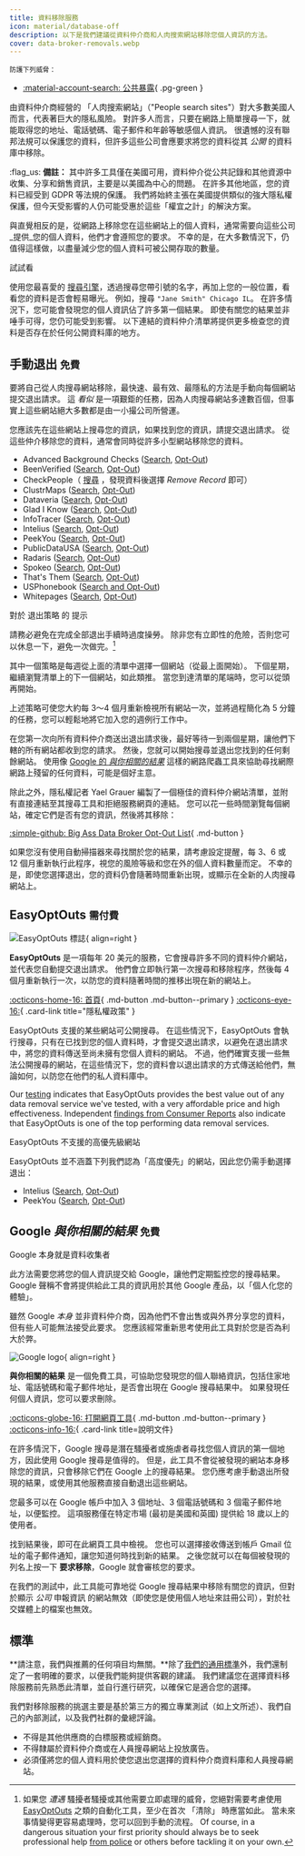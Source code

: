 ```yaml
---
title: 資料移除服務
icon: material/database-off
description: 以下是我們建議從資料仲介商和人肉搜索網站移除您個人資訊的方法。
cover: data-broker-removals.webp
---
```


<small>防護下列威脅：</small>

- [:material-account-search: 公共暴露](basics/common-threats.md#limiting-public-information){ .pg-green }

由資料仲介商經營的 「人肉搜索網站」（"People search sites"）對大多數美國人而言，代表著巨大的隱私風險。 對許多人而言，只要在網路上簡單搜尋一下，就能取得您的地址、電話號碼、電子郵件和年齡等敏感個人資訊。 很遺憾的沒有聯邦法規可以保護您的資料，但許多這些公司會應要求將您的資料從其 _公開_ 的資料庫中移除。

:flag_us: **備註：** 其中許多工具僅在美國可用，資料仲介從公共記錄和其他資源中收集、分享和銷售資訊，主要是以美國為中心的問題。 在許多其他地區，您的資料已經受到 GDPR 等法規的保護。 我們將始終主張在美國提供類似的強大隱私權保護，但今天受影響的人仍可能受惠於這些「權宜之計」的解決方案。

與直覺相反的是，從網路上移除您在這些網站上的個人資料，通常需要向這些公司_提供_您的個人資料，他們才會遵照您的要求。 不幸的是，在大多數情況下，仍值得這樣做，以盡量減少您的個人資料可被公開存取的數量。

<div class="admonition example" markdown>
<p class="admonition-title">試試看</p>

使用您最喜愛的 [搜尋引擎](search-engines.md)，透過搜尋您帶引號的名字，再加上您的一般位置，看看您的資料是否會輕易曝光。 例如，搜尋 `"Jane Smith" Chicago IL`。 在許多情況下，您可能會發現您的個人資訊佔了許多第一個結果。 即使有關您的結果並非唾手可得，您仍可能受到影響。 以下連結的資料仲介清單將提供更多檢查您的資料是否存在於任何公開資料庫的地方。

</div>

## 手動退出 <small>免費</small>

要將自己從人肉搜尋網站移除，最快速、最有效、最隱私的方法是手動向每個網站提交退出請求。 這 _看似_ 是一項艱鉅的任務，因為人肉搜尋網站多達數百個，但事實上這些網站絕大多數都是由一小撮公司所營運。

您應該先在這些網站上搜尋您的資訊，如果找到您的資訊，請提交退出請求。 從這些仲介移除您的資料，通常會同時從許多小型網站移除您的資料。

- Advanced Background Checks ([Search](https://advancedbackgroundchecks.com), [Opt-Out](https://advancedbackgroundchecks.com/removal))
- BeenVerified ([Search](https://beenverified.com/app/optout/search), [Opt-Out](https://beenverified.com/app/optout/address-search))
- CheckPeople（ [搜尋](https://checkpeople.com/do-not-sell-info) ，發現資料後選擇 _Remove Record_ 即可）
- ClustrMaps ([Search](https://clustrmaps.com), [Opt-Out](https://clustrmaps.com/bl/opt-out))
- Dataveria ([Search](https://dataveria.com), [Opt-Out](https://dataveria.com/ng/control/privacy))
- Glad I Know ([Search](https://gladiknow.com), [Opt-Out](https://gladiknow.com/opt-out))
- InfoTracer ([Search](https://infotracer.com), [Opt-Out](https://infotracer.com/optout))
- Intelius ([Search](https://intelius.com), [Opt-Out](https://suppression.peopleconnect.us/login))
- PeekYou ([Search](https://peekyou.com), [Opt-Out](https://peekyou.com/about/contact/optout))
- PublicDataUSA ([Search](https://publicdatausa.com), [Opt-Out](https://publicdatausa.com/remove.php))
- Radaris ([Search](https://radaris.com), [Opt-Out](https://radaris.com/page/how-to-remove))
- Spokeo ([Search](https://spokeo.com/search), [Opt-Out](https://spokeo.com/optout))
- That's Them ([Search](https://thatsthem.com), [Opt-Out](https://thatsthem.com/optout))
- USPhonebook ([Search and Opt-Out](https://usphonebook.com/opt-out))
- Whitepages ([Search](https://whitepages.com), [Opt-Out](https://whitepages.com/suppression_requests))

<div class="admonition tip" markdown>
<p class="admonition-title">對於 退出策略 的 提示</p>

請務必避免在完成全部退出手續時過度操勞。 除非您有立即性的危險，否則您可以休息一下，避免一次做完。[^1]

其中一個策略是每週從上面的清單中選擇一個網站（從最上面開始）。 下個星期，繼續瀏覽清單上的下一個網站，如此類推。 當您到達清單的尾端時，您可以從頭再開始。

上述策略可使您大約每 3～4 個月重新檢視所有網站一次，並將過程簡化為 5 分鐘的任務，您可以輕鬆地將它加入您的週例行工作中。

</div>

在您第一次向所有資料仲介商送出退出請求後，最好等待一到兩個星期，讓他們下轄的所有網站都收到您的請求。 然後，您就可以開始搜尋並退出您找到的任何剩餘網站。 使用像 [Google 的 _與你相關的結果_](#google-results-about-you-free) 這樣的網路爬蟲工具來協助尋找網際網路上殘留的任何資料，可能是個好主意。

除此之外，隱私權記者 Yael Grauer 編製了一個極佳的資料仲介網站清單，並附有直接連結至其搜尋工具和拒絕服務網頁的連結。 您可以花一些時間瀏覽每個網站，確定它們是否有您的資訊，然後將其移除：

[:simple-github: Big Ass Data Broker Opt-Out List](https://github.com/yaelwrites/Big-Ass-Data-Broker-Opt-Out-List){ .md-button }

如果您沒有使用自動掃描器來尋找關於您的結果，請考慮設定提醒，每 3、6 或 12 個月重新執行此程序，視您的風險等級和您在外的個人資料數量而定。 不幸的是，即使您選擇退出，您的資料仍會隨著時間重新出現，或顯示在全新的人肉搜尋網站上。

## EasyOptOuts <small>需付費</small>

<div class="admonition recommendation" markdown>

![EasyOptOuts 標誌](assets/img/data-broker-removals/easyoptouts.svg){ align=right }

**EasyOptOuts** 是一項每年 20 美元的服務，它會搜尋許多不同的資料仲介網站，並代表您自動提交退出請求。 他們會立即執行第一次搜尋和移除程序，然後每 4 個月重新執行一次，以防您的資料隨著時間的推移出現在新的網站上。

[:octicons-home-16: 首頁](https://easyoptouts.com){ .md-button .md-button--primary }
[:octicons-eye-16:](https://easyoptouts.com/privacy){ .card-link title="隱私權政策" }

</div>

EasyOptOuts 支援的某些網站可公開搜尋。 在這些情況下，EasyOptOuts 會執行搜尋，只有在已找到您的個人資料時，才會提交退出請求，以避免在退出請求中，將您的資料傳送至尚未擁有您個人資料的網站。 不過，他們確實支援一些無法公開搜尋的網站，在這些情況下，您的資料會以退出請求的方式傳送給他們，無論如何，以防您在他們的私人資料庫中。

Our [testing](https://www.privacyguides.org/articles/2025/02/03/easyoptouts-review/) indicates that EasyOptOuts provides the best value out of any data removal service we've tested, with a very affordable price and high effectiveness. Independent [findings from Consumer Reports](https://discuss.privacyguides.net/t/consumer-reports-evaluating-people-search-site-removal-services/19948) also indicate that EasyOptOuts is one of the top performing data removal services.

<div class="admonition failure" markdown>
<p class="admonition-title">EasyOptOuts 不支援的高優先級網站</p>

EasyOptOuts 並不涵蓋下列我們認為「高度優先」的網站，因此您仍需手動選擇退出：

- Intelius ([Search](https://intelius.com), [Opt-Out](https://suppression.peopleconnect.us/login))
- PeekYou ([Search](https://peekyou.com), [Opt-Out](https://peekyou.com/about/contact/optout))

</div>

## Google _與你相關的結果_ <small>免費</small>

<div class="admonition warning" markdown>
<p class="admonition-title">Google 本身就是資料收集者</p>

此方法需要您將您的個人資訊提交給 Google，讓他們定期監控您的搜尋結果。 Google 聲稱不會將提供給此工具的資訊用於其他 Google 產品，以「個人化您的體驗」。

雖然 Google _本身_ 並非資料仲介商，因為他們不會出售或與外界分享您的資料，但有些人可能無法接受此要求。 您應該經常重新思考使用此工具對於您是否為利大於弊。

</div>

<div class="admonition recommendation" markdown>

![Google logo](assets/img/data-broker-removals/google.svg){ align=right }

**與你相關的結果** 是一個免費工具，可協助您發現您的個人聯絡資訊，包括住家地址、電話號碼和電子郵件地址，是否會出現在 Google 搜尋結果中。 如果發現任何個人資訊，您可以要求刪除。

[:octicons-globe-16: 打開網頁工具](https://myactivity.google.com/results-about-you){ .md-button .md-button--primary }
[:octicons-info-16:](https://support.google.com/websearch/answer/12719076){ .card-link title=說明文件}

</div>

在許多情況下，Google 搜尋是潛在騷擾者或施虐者尋找您個人資訊的第一個地方，因此使用 Google 搜尋是值得的。 但是，此工具不會從被發現的網站本身移除您的資訊，只會移除它們在 Google 上的搜尋結果。 您仍應考慮手動退出所發現的結果，或使用其他服務直接自動退出這些網站。

您最多可以在 Google 帳戶中加入 3 個地址、3 個電話號碼和 3 個電子郵件地址，以便監控。 這項服務僅在特定市場 (最初是美國和英國) 提供給 18 歲以上的使用者。

找到結果後，即可在此網頁工具中檢視。 您也可以選擇接收傳送到帳戶 Gmail 位址的電子郵件通知，讓您知道何時找到新的結果。 之後您就可以在每個被發現的列名上按一下 **要求移除**，Google 就會審核您的要求。

在我們的測試中，此工具能可靠地從 Google 搜尋結果中移除有關您的資訊，但對於顯示 _公司_ 申報資訊 的網站無效（即使您是使用個人地址來註冊公司），對於社交媒體上的檔案也無效。

## 標準

\*\*請注意，我們與推薦的任何項目均無關。\*\*除了[我們的通用標準](about/criteria.md)外，我們還制定了一套明確的要求，以便我們能夠提供客觀的建議。 我們建議您在選擇資料移除服務前先熟悉此清單，並自行進行研究，以確保它是適合您的選擇。

我們對移除服務的挑選主要是基於第三方的獨立專業測試（如上文所述）、我們自己的內部測試，以及我們社群的彙總評論。

- 不得是其他供應商的白標服務或經銷商。
- 不得隸屬於資料仲介商或在人員搜尋網站上投放廣告。
- 必須僅將您的個人資料用於使您退出您選擇的資料仲介商資料庫和人員搜尋網站。

[^1]: 如果您 _遭遇_ 騷擾者騷擾或其他需要立即處理的威脅，您絕對需要考慮使用 [EasyOptOuts](#easyoptouts-paid) 之類的自動化工具，至少在首次 「清除」 時應當如此。 當未來事情變得更容易處理時，您可以回到手動的流程。 Of course, in a dangerous situation your first priority should always be to seek professional help [from police](https://onlineharassmentfieldmanual.pen.org/involving-law-enforcement) or others before tackling it on your own.
